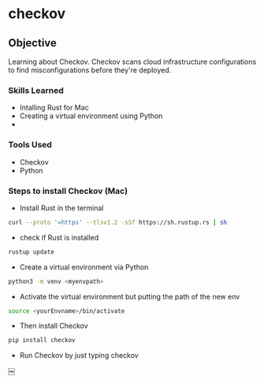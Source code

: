 # checkov

## Objective

Learning about Checkov. Checkov scans cloud infrastructure configurations to find misconfigurations before they're deployed.

### Skills Learned

- Intalling Rust for Mac
- Creating a virtual environment using Python
- 
  

### Tools Used

- Checkov
- Python

### Steps to install Checkov (Mac)

- Install Rust in the terminal
```bash
curl --proto '=https' --tlsv1.2 -sSf https://sh.rustup.rs | sh
```
- check if Rust is installed
```bash
rustup update
```

- Create a virtual environment via Python
```bash
python3 -m venv <myenvpath>
```
- Activate the virtual environment but putting the path of the new env
```bash
source <yourEnvname>/bin/activate
```
- Then install Checkov
```bash
pip install checkov
```
- Run Checkov by just typing checkov




￼
